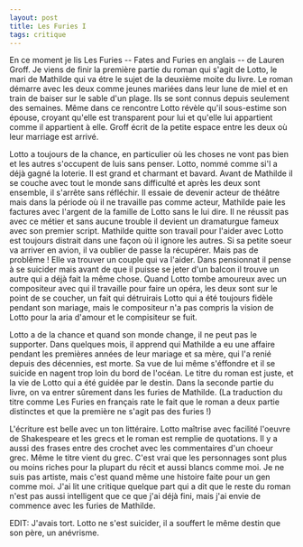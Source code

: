```yaml
---
layout: post
title: Les Furies I
tags: critique
---
```


En ce moment je lis Les Furies -- Fates and Furies en anglais -- de Lauren 
Groff. Je viens de finir la première partie du roman qui s'agit de Lotto,
le mari de Mathilde qui va étre le sujet de la deuxième moite du livre.
Le roman démarre avec les deux comme jeunes mariées dans leur lune de miel
et en train de baiser sur le sable d'un plage. Ils se sont connus depuis
seulement des semaines. Même dans ce rencontre Lotto révèle qu'il sous-estime
son épouse, croyant qu'elle est transparent pour lui et qu'elle lui appartient
comme il appartient à elle. Groff écrit de la petite espace entre les deux où
leur marriage est arrivé.

Lotto a toujours de la chance, en particulier où les choses ne vont pas bien
et les autres s'occupent de luis sans penser. Lotto, nommé comme si'l a 
déjà gagné la loterie. Il est grand et charmant et bavard. Avant de Mathilde
il se couche avec tout le monde sans difficulté et après les deux sont ensemble,
il s'arrête sans réfléchir.
Il essaie de devenir acteur de théâtre mais dans la
période où il ne travaille pas comme acteur, Mathilde paie les factures
avec l'argent de la famille de Lotto sans le lui dire. Il ne réussit pas
avec ce métier et sans aucune trouble il devient un dramaturgue fameux
avec son premier script. Mathilde quitte son travail pour l'aider avec
Lotto est toujours distrait dans une façon où il ignore les autres.
Si sa petite soeur va arriver en avion, il va oublier de passe la récupérer.
Mais pas de problême ! Elle va trouver un couple qui va l'aider. 
Dans pensionnat il pense à se suicider mais avant de que il puisse se
jeter d'un balcon il trouve un autre qui a déjà fait la même chose.
Quand Lotto tombe amoureux avec un compositeur avec qui il travaille
pour faire un opéra, les deux sont sur le point de se coucher, un
fait qui détruirais Lotto qui a été toujours fidèle pendant son
mariage, mais le compositeur n'a pas compris la vision de Lotto
pour la aria d'amour et le compisiteur se fuit.

Lotto a de la chance et quand son monde change, il ne peut pas le
supporter. Dans quelques mois, il apprend qui Mathilde a eu une affaire
pendant les premières années de leur mariage et sa mère, qui l'a renié
depuis des décennies, est morte. Sa vue de lui même s'éffondre et
il se suicide en nagent trop loin du bord de l'océan.
Le titre du roman est juste, et la vie de Lotto qui a été guidée par
le destin. Dans la seconde partie du livre, on va entrer sûrement
dans les furies de Mathilde. (La traduction du titre comme
Les Furies en français rate le fait que le roman a deux partie
distinctes et que la première ne s'agit pas des furies !)

L'écriture est belle avec un ton littéraire. Lotto maîtrise avec
facilité l'oeuvre de Shakespeare et les grecs et le roman est
remplie de quotations. Il y a aussi des frases entre des crochet
avec les commentaires d'un choeur grec. Même le titre vient
du grec. C'est vrai que les personnages sont plus ou moins
riches pour la plupart du récit et aussi blancs comme moi.
Je ne suis pas artiste, mais c'est quand même une histoire faite
pour un gen comme moi. J'ai lit une critique quelque part qui
a dit que le reste du roman n'est pas aussi intelligent que 
ce que j'ai déjà fini, mais j'ai envie de commence avec les furies
de Mathilde.

EDIT: J'avais tort. Lotto ne s'est suicider, il a souffert le
même destin que son père, un anévrisme.
